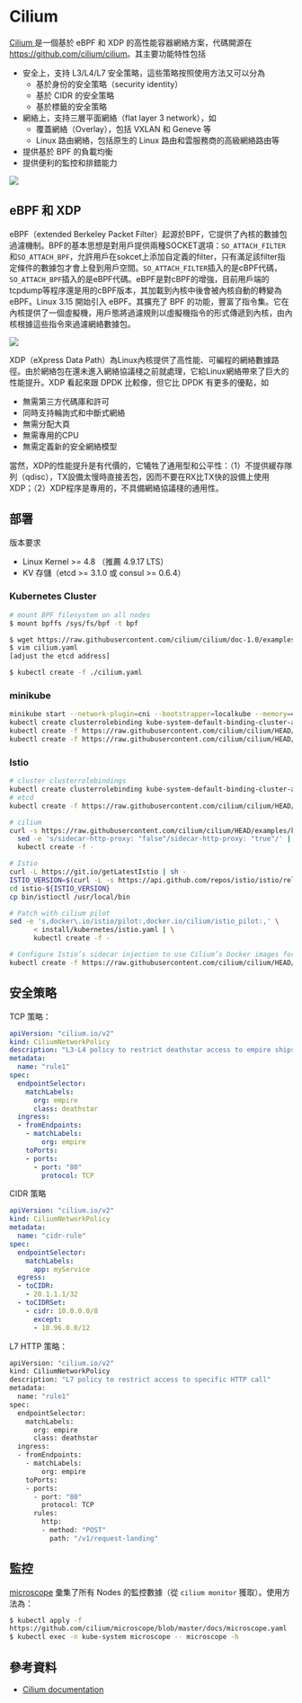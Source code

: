 # Cilium

[Cilium ](https://github.com/cilium/cilium)是一個基於 eBPF 和 XDP 的高性能容器網絡方案，代碼開源在 <https://github.com/cilium/cilium>。其主要功能特性包括

- 安全上，支持 L3/L4/L7 安全策略，這些策略按照使用方法又可以分為
  - 基於身份的安全策略（security identity）
  - 基於 CIDR 的安全策略
  - 基於標籤的安全策略
- 網絡上，支持三層平面網絡（flat layer 3 network），如
  - 覆蓋網絡（Overlay），包括 VXLAN 和 Geneve 等
  - Linux 路由網絡，包括原生的 Linux 路由和雲服務商的高級網絡路由等
- 提供基於 BPF 的負載均衡
- 提供便利的監控和排錯能力

![](cilium.png)

## eBPF 和 XDP

eBPF（extended Berkeley Packet Filter）起源於BPF，它提供了內核的數據包過濾機制。BPF的基本思想是對用戶提供兩種SOCKET選項：`SO_ATTACH_FILTER`和`SO_ATTACH_BPF`，允許用戶在sokcet上添加自定義的filter，只有滿足該filter指定條件的數據包才會上發到用戶空間。`SO_ATTACH_FILTER`插入的是cBPF代碼，`SO_ATTACH_BPF`插入的是eBPF代碼。eBPF是對cBPF的增強，目前用戶端的tcpdump等程序還是用的cBPF版本，其加載到內核中後會被內核自動的轉變為eBPF。Linux 3.15 開始引入 eBPF。其擴充了 BPF 的功能，豐富了指令集。它在內核提供了一個虛擬機，用戶態將過濾規則以虛擬機指令的形式傳遞到內核，由內核根據這些指令來過濾網絡數據包。

![](bpf.png)

XDP（eXpress Data Path）為Linux內核提供了高性能、可編程的網絡數據路徑。由於網絡包在還未進入網絡協議棧之前就處理，它給Linux網絡帶來了巨大的性能提升。XDP 看起來跟 DPDK 比較像，但它比 DPDK 有更多的優點，如

- 無需第三方代碼庫和許可
- 同時支持輪詢式和中斷式網絡
- 無需分配大頁
- 無需專用的CPU
- 無需定義新的安全網絡模型

當然，XDP的性能提升是有代價的，它犧牲了通用型和公平性：（1）不提供緩存隊列（qdisc），TX設備太慢時直接丟包，因而不要在RX比TX快的設備上使用XDP；（2）XDP程序是專用的，不具備網絡協議棧的通用性。

## 部署

版本要求

- Linux Kernel >= 4.8 （推薦 4.9.17 LTS）
- KV 存儲（etcd >= 3.1.0 或 consul >= 0.6.4）

### Kubernetes Cluster

```sh
# mount BPF filesystem on all nodes
$ mount bpffs /sys/fs/bpf -t bpf

$ wget https://raw.githubusercontent.com/cilium/cilium/doc-1.0/examples/kubernetes/1.10/cilium.yaml
$ vim cilium.yaml
[adjust the etcd address]

$ kubectl create -f ./cilium.yaml
```

### minikube

```sh
minikube start --network-plugin=cni --bootstrapper=localkube --memory=4096 --extra-config=apiserver.Authorization.Mode=RBAC
kubectl create clusterrolebinding kube-system-default-binding-cluster-admin --clusterrole=cluster-admin --serviceaccount=kube-system:default
kubectl create -f https://raw.githubusercontent.com/cilium/cilium/HEAD/examples/kubernetes/addons/etcd/standalone-etcd.yaml
kubectl create -f https://raw.githubusercontent.com/cilium/cilium/HEAD/examples/kubernetes/1.10/cilium.yaml
```

### Istio

```sh
# cluster clusterrolebindings
kubectl create clusterrolebinding kube-system-default-binding-cluster-admin --clusterrole=cluster-admin --serviceaccount=kube-system:default
# etcd
kubectl create -f https://raw.githubusercontent.com/cilium/cilium/HEAD/examples/kubernetes/addons/etcd/standalone-etcd.yaml

# cilium
curl -s https://raw.githubusercontent.com/cilium/cilium/HEAD/examples/kubernetes/1.10/cilium.yaml | \
  sed -e 's/sidecar-http-proxy: "false"/sidecar-http-proxy: "true"/' | \
  kubectl create -f -

# Istio
curl -L https://git.io/getLatestIstio | sh -
ISTIO_VERSION=$(curl -L -s https://api.github.com/repos/istio/istio/releases/latest | jq -r .tag_name)
cd istio-${ISTIO_VERSION}
cp bin/istioctl /usr/local/bin

# Patch with cilium pilot
sed -e 's,docker\.io/istio/pilot:,docker.io/cilium/istio_pilot:,' \
      < install/kubernetes/istio.yaml | \
      kubectl create -f -

# Configure Istio’s sidecar injection to use Cilium’s Docker images for the sidecar proxies
kubectl create -f https://raw.githubusercontent.com/cilium/cilium/HEAD/examples/kubernetes-istio/istio-sidecar-injector-configmap-release.yaml
```

## 安全策略

TCP 策略：

```yaml
apiVersion: "cilium.io/v2"
kind: CiliumNetworkPolicy
description: "L3-L4 policy to restrict deathstar access to empire ships only"
metadata:
  name: "rule1"
spec:
  endpointSelector:
    matchLabels:
      org: empire
      class: deathstar
  ingress:
  - fromEndpoints:
    - matchLabels:
        org: empire
    toPorts:
    - ports:
      - port: "80"
        protocol: TCP
```

CIDR 策略

```yaml
apiVersion: "cilium.io/v2"
kind: CiliumNetworkPolicy
metadata:
  name: "cidr-rule"
spec:
  endpointSelector:
    matchLabels:
      app: myService
  egress:
  - toCIDR:
    - 20.1.1.1/32
  - toCIDRSet:
    - cidr: 10.0.0.0/8
      except:
      - 10.96.0.0/12
```

L7 HTTP 策略：

```sh
apiVersion: "cilium.io/v2"
kind: CiliumNetworkPolicy
description: "L7 policy to restrict access to specific HTTP call"
metadata:
  name: "rule1"
spec:
  endpointSelector:
    matchLabels:
      org: empire
      class: deathstar
  ingress:
  - fromEndpoints:
    - matchLabels:
        org: empire
    toPorts:
    - ports:
      - port: "80"
        protocol: TCP
      rules:
        http:
        - method: "POST"
          path: "/v1/request-landing"
```

## 監控

[microscope](https://github.com/cilium/microscope) 彙集了所有 Nodes 的監控數據（從 `cilium monitor` 獲取）。使用方法為：

```sh
$ kubectl apply -f
https://github.com/cilium/microscope/blob/master/docs/microscope.yaml
$ kubectl exec -n kube-system microscope -- microscope -h
```

## 參考資料

- [Cilium documentation](http://cilium.readthedocs.io/)

